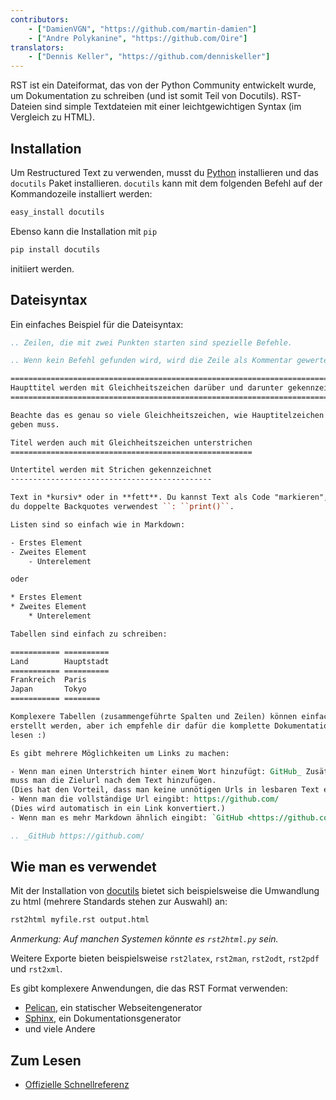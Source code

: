 ```yaml
---
contributors:
    - ["DamienVGN", "https://github.com/martin-damien"]
    - ["Andre Polykanine", "https://github.com/Oire"]
translators:
    - ["Dennis Keller", "https://github.com/denniskeller"]
---
```


RST ist ein Dateiformat, das von der Python Community entwickelt wurde,
um Dokumentation zu schreiben (und ist somit Teil von Docutils).
RST-Dateien sind simple Textdateien mit einer leichtgewichtigen Syntax (im
Vergleich zu HTML).

## Installation

Um Restructured Text zu verwenden, musst du [Python](http://www.python.org)
installieren und das `docutils` Paket installieren. `docutils` kann mit dem
folgenden Befehl auf der Kommandozeile installiert werden:

```bash
easy_install docutils
```

Ebenso kann die Installation mit `pip`

```bash
pip install docutils
```

initiiert werden.

## Dateisyntax

Ein einfaches Beispiel für die Dateisyntax:

```rst
.. Zeilen, die mit zwei Punkten starten sind spezielle Befehle.

.. Wenn kein Befehl gefunden wird, wird die Zeile als Kommentar gewertet.

============================================================================
Haupttitel werden mit Gleichheitszeichen darüber und darunter gekennzeichnet
============================================================================

Beachte das es genau so viele Gleichheitszeichen, wie Hauptitelzeichen
geben muss.

Titel werden auch mit Gleichheitszeichen unterstrichen
======================================================

Untertitel werden mit Strichen gekennzeichnet
---------------------------------------------

Text in *kursiv* oder in **fett**. Du kannst Text als Code "markieren", wenn
du doppelte Backquotes verwendest ``: ``print()``.

Listen sind so einfach wie in Markdown:

- Erstes Element
- Zweites Element
    - Unterelement

oder

* Erstes Element
* Zweites Element
    * Unterelement

Tabellen sind einfach zu schreiben:

=========== ==========
Land        Hauptstadt
=========== ==========
Frankreich  Paris
Japan       Tokyo
=========== ========

Komplexere Tabellen (zusammengeführte Spalten und Zeilen) können einfach
erstellt werden, aber ich empfehle dir dafür die komplette Dokumentation zu
lesen :)

Es gibt mehrere Möglichkeiten um Links zu machen:

- Wenn man einen Unterstrich hinter einem Wort hinzufügt: GitHub_ Zusätzlich
muss man die Zielurl nach dem Text hinzufügen.
(Dies hat den Vorteil, dass man keine unnötigen Urls in lesbaren Text einfügt.
- Wenn man die vollständige Url eingibt: https://github.com/
(Dies wird automatisch in ein Link konvertiert.)
- Wenn man es mehr Markdown ähnlich eingibt: `GitHub <https://github.com/>`_ .

.. _GitHub https://github.com/
```

## Wie man es verwendet

Mit der Installation von [docutils](https://docutils.sourceforge.io/) bietet
sich beispielsweise die Umwandlung zu html (mehrere Standards stehen zur
Auswahl) an:

```bash
rst2html myfile.rst output.html
```

*Anmerkung: Auf manchen Systemen könnte es `rst2html.py` sein.*

Weitere Exporte bieten beispielsweise `rst2latex`, `rst2man`, `rst2odt`,
`rst2pdf` und `rst2xml`.

Es gibt komplexere Anwendungen, die das RST Format verwenden:

- [Pelican](http://blog.getpelican.com/), ein statischer Webseitengenerator
- [Sphinx](http://sphinx-doc.org/), ein Dokumentationsgenerator
- und viele Andere

## Zum Lesen

- [Offizielle Schnellreferenz](http://docutils.sourceforge.net/docs/user/rst/quickref.html)
